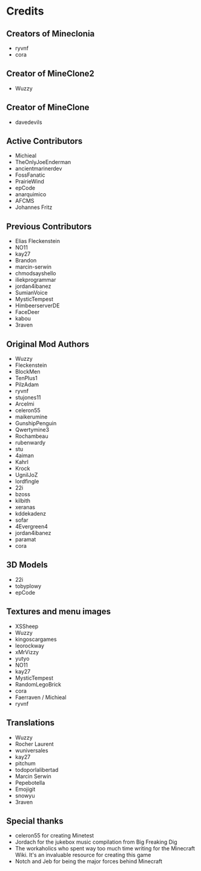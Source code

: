 # Credits

## Creators of Mineclonia
* ryvnf
* cora

## Creator of MineClone2
* Wuzzy

## Creator of MineClone
* davedevils

## Active Contributors
* Michieal
* TheOnlyJoeEnderman
* ancientmarinerdev
* FossFanatic
* PrairieWind
* epCode
* anarquimico
* AFCMS
* Johannes Fritz

## Previous Contributors
* Elias Fleckenstein
* NO11
* kay27
* Brandon
* marcin-serwin
* chmodsayshello
* iliekprogrammar
* jordan4ibanez
* SumianVoice
* MysticTempest
* HimbeerserverDE
* FaceDeer
* kabou
* 3raven

## Original Mod Authors
* Wuzzy
* Fleckenstein
* BlockMen
* TenPlus1
* PilzAdam
* ryvnf
* stujones11
* Arcelmi
* celeron55
* maikerumine
* GunshipPenguin
* Qwertymine3
* Rochambeau
* rubenwardy
* stu
* 4aiman
* Kahrl
* Krock
* UgnilJoZ
* lordfingle
* 22i
* bzoss
* kilbith
* xeranas
* kddekadenz
* sofar
* 4Evergreen4
* jordan4ibanez
* paramat
* cora

## 3D Models
* 22i
* tobyplowy
* epCode

## Textures and menu images
* XSSheep
* Wuzzy
* kingoscargames
* leorockway
* xMrVizzy
* yutyo
* NO11
* kay27
* MysticTempest
* RandomLegoBrick
* cora
* Faerraven / Michieal
* ryvnf

## Translations
* Wuzzy
* Rocher Laurent
* wuniversales
* kay27
* pitchum
* todoporlalibertad
* Marcin Serwin
* Pepebotella
* Emojigit
* snowyu
* 3raven

## Special thanks
* celeron55 for creating Minetest
* Jordach for the jukebox music compilation from Big Freaking Dig
* The workaholics who spent way too much time writing for the Minecraft Wiki.
  It's an invaluable resource for creating this game
* Notch and Jeb for being the major forces behind Minecraft
